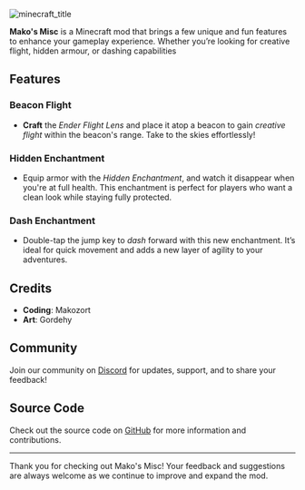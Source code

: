 ![minecraft_title](https://github.com/user-attachments/assets/5c15bd38-c5cd-416d-9352-623baae86225)

**Mako's Misc** is a Minecraft mod that brings a few unique and fun features to enhance your gameplay experience. Whether you’re looking for creative flight, hidden armour, or dashing capabilities

## Features

### Beacon Flight
- **Craft** the *Ender Flight Lens* and place it atop a beacon to gain *creative flight* within the beacon's range. Take to the skies effortlessly!

### Hidden Enchantment
- Equip armor with the *Hidden Enchantment*, and watch it disappear when you're at full health. This enchantment is perfect for players who want a clean look while staying fully protected.

### Dash Enchantment
- Double-tap the jump key to *dash* forward with this new enchantment. It’s ideal for quick movement and adds a new layer of agility to your adventures.

## Credits

- **Coding**: Makozort
- **Art**: Gordehy

## Community

Join our community on [Discord](https://discord.gg/adqCYHMdT6) for updates, support, and to share your feedback!

## Source Code

Check out the source code on [GitHub](https://github.com/makozort/MakosMisc) for more information and contributions.

---

Thank you for checking out Mako's Misc! Your feedback and suggestions are always welcome as we continue to improve and expand the mod.
